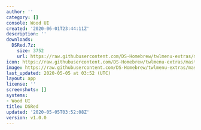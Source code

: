```yaml
---
author: ''
category: []
console: Wood UI
created: '2020-06-01T23:44:11Z'
description: ''
downloads:
  DSRed.7z:
    size: 3752
    url: https://raw.githubusercontent.com/DS-Homebrew/twlmenu-extras/master/_nds/TWiLightMenu/akmenu/themes/DSRed.7z
icon: https://raw.githubusercontent.com/DS-Homebrew/twlmenu-extras/master/_nds/TWiLightMenu/akmenu/themes/meta/DSRed/icon.png
image: https://raw.githubusercontent.com/DS-Homebrew/twlmenu-extras/master/_nds/TWiLightMenu/akmenu/themes/meta/DSRed/icon.png
last_updated: 2020-05-05 at 03:52 (UTC)
layout: app
license: ''
screenshots: []
systems:
- Wood UI
title: DSRed
updated: '2020-05-05T03:52:08Z'
version: v1.0.0
---
```

